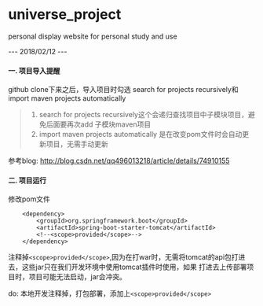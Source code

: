# universe_project
personal display website for personal study and use

--- 2018/02/12 ---
#### 一. 项目导入提醒
github clone下来之后，导入项目时勾选 search for projects recursively和import maven projects automatically
> 1. search for projects recursively这个会递归查找项目中子模块项目，避免后面要再次add 子模块maven项目
> 2. import maven projects automatically 是在改变pom文件时会自动更新项目，无需手动更新 

参考blog:
http://blog.csdn.net/qq496013218/article/details/74910155

#### 二. 项目运行
修改pom文件

```$xml
    <dependency>
        <groupId>org.springframework.boot</groupId>
        <artifactId>spring-boot-starter-tomcat</artifactId>
        <!--<scope>provided</scope>-->
    </dependency>
```

注释掉`<scope>provided</scope>`,因为在打war时，无需将tomcat的api包打进去，这些jar只在我们开发环境中使用tomcat插件时使用，如果
打进去上传部署项目时，项目可能无法启动，jar会冲突。

do: 本地开发注释掉，打包部署，添加上`<scope>provided</scope>`